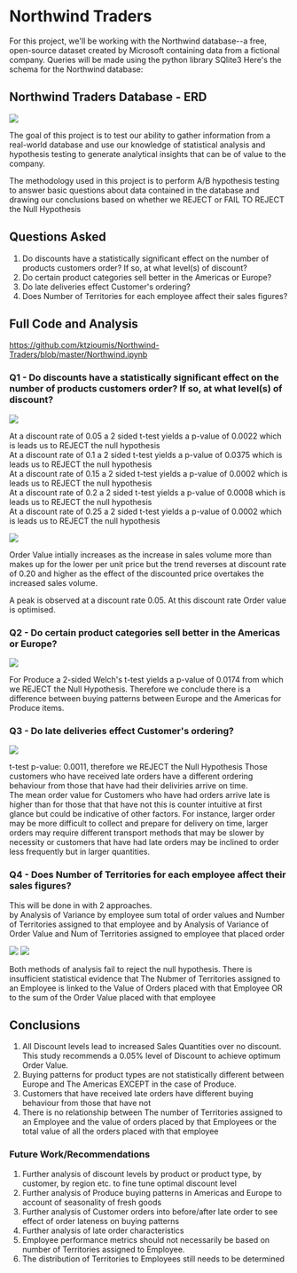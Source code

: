 # Northwind Traders

For this project, we'll be working with the Northwind database--a free, open-source dataset created by Microsoft containing data from a fictional company. Queries will be made using the python library SQlite3 Here's the schema for the Northwind database:

## Northwind Traders Database - ERD

<img src='Northwind_ERD.png'>

The goal of this project is to test our ability to gather information from a real-world database and use our knowledge of statistical analysis and hypothesis testing to generate analytical insights that can be of value to the company.

The methodology used in this project is to perform  A/B hypothesis testing to answer basic questions about data contained in the database and drawing our conclusions based on whether we REJECT or FAIL TO REJECT the Null Hypothesis

## Questions Asked

1. Do discounts have a statistically significant effect on the number of products customers order? If so, at what level(s) of discount?
2. Do certain product categories sell better in the Americas or Europe?
3. Do late deliveries effect Customer's ordering?
4. Does Number of Territories for each employee affect their sales figures?

## Full Code and Analysis

https://github.com/ktzioumis/Northwind-Traders/blob/master/Northwind.ipynb

### Q1 - Do discounts have a statistically significant effect on the number of products customers order? If so, at what level(s) of discount?

<img src = '/images/discounts_distplot.PNG'>

At a discount rate of 0.05 a 2 sided t-test yields a p-value of 0.0022 which is leads us to REJECT the null hypothesis<br>
At a discount rate of 0.1 a 2 sided t-test yields a p-value of 0.0375 which is leads us to REJECT the null hypothesis<br>
At a discount rate of 0.15 a 2 sided t-test yields a p-value of 0.0002 which is leads us to REJECT the null hypothesis<br>
At a discount rate of 0.2 a 2 sided t-test yields a p-value of 0.0008 which is leads us to REJECT the null hypothesis<br>
At a discount rate of 0.25 a 2 sided t-test yields a p-value of 0.0002 which is leads us to REJECT the null hypothesis<br>

<img src = '/images/discount_rates.PNG'>

Order Value intially increases as the increase in sales volume more than makes up for the lower per unit price but the trend reverses at discount rate of 0.20 and higher as the effect of the discounted price overtakes the increased sales volume.

A peak is observed at a discount rate 0.05. At this discount rate Order value is optimised.

### Q2 - Do certain product categories sell better in the Americas or Europe?

<img src = '/images/produce.PNG'>

For Produce a 2-sided Welch's t-test yields a p-value of 0.0174 from which we REJECT the Null Hypothesis. 
Therefore we conclude there is a difference between buying patterns between Europe and the Americas for Produce items.
                                 
### Q3 - Do late deliveries effect Customer's ordering?

<img src = '/images/late.PNG'>

t-test p-value: 0.0011, therefore we REJECT the Null Hypothesis
Those customers who have received late orders have a different ordering behaviour from those that have had their deliviries arrive on time.<br>The mean order value for Customers who have had orders arrive late is higher than for those that that have not this is counter intuitive at first glance but could be indicative of other factors. For instance, larger order may be more difficult to collect and prepare for delivery on time, larger orders may require different transport methods that may be slower by necessity or customers that have had late orders may be inclined to order less frequently but in larger quantities.

### Q4 - Does Number of Territories for each employee affect their sales figures?

This will be done in with 2 approaches. <br>
by Analysis of Variance by employee sum total of order values and Number of Territories assigned to that employee
and by Analysis of Variance of Order Value and Num of Territories assigned to employee that placed order

<img src = '/images/orderq_numt.PNG'>

<img src = '/images/orderv_numt.PNG'>

Both methods of analysis fail to reject the null hypothesis. There is insufficient statistical evidence that The Nubmer of Territories assigned to an Employee is linked to the Value of Orders placed with that Employee OR to the sum of the Order Value placed with that employee

## Conclusions
1. All Discount levels lead to increased Sales Quantities over no discount. This study recommends a 0.05% level of Discount to achieve optimum Order Value.
2. Buying patterns for product types are not statistically different between Europe and The Americas EXCEPT in the case of Produce.
3. Customers that have received late orders have different buying behaviour from those that have not
4. There is no relationship between The number of Territories assigned to an Employee and the value of orders placed by that Employees or the total value of all the orders placed with that employee

### Future Work/Recommendations
1. Further analysis of discount levels by product or product type, by customer, by region etc. to fine tune optimal discount level
2. Further analysis of Produce buying patterns in Americas and Europe to account of seasonality of fresh goods
3. Further analysis of Customer orders into before/after late order to see effect of order lateness on buying patterns
4. Further analysis of late order characteristics
5. Employee performance metrics should not necessarily be based on number of Territories assigned to Employee. 
6. The distribution of Territories to Employees still needs to be determined